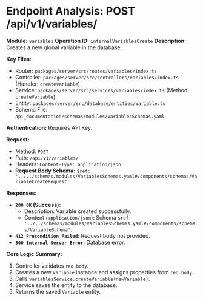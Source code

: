 # Endpoint Analysis: POST /api/v1/variables/

**Module:** `variables`
**Operation ID:** `internalVariablesCreate`
**Description:** Creates a new global variable in the database.

**Key Files:**
*   Router: `packages/server/src/routes/variables/index.ts`
*   Controller: `packages/server/src/controllers/variables/index.ts` (Handler: `createVariable`)
*   Service: `packages/server/src/services/variables/index.ts` (Method: `createVariable`)
*   Entity: `packages/server/src/database/entities/Variable.ts`
*   Schema File: `api_documentation/schemas/modules/VariablesSchemas.yaml`

**Authentication:** Requires API Key.

**Request:**
*   Method: `POST`
*   Path: `/api/v1/variables/`
*   Headers: `Content-Type: application/json`
*   **Request Body Schema:** `$ref: '../../schemas/modules/VariablesSchemas.yaml#/components/schemas/VariableCreateRequest'`

**Responses:**

*   **`200 OK` (Success):**
    *   Description: Variable created successfully.
    *   Content (`application/json`): Schema `$ref: '../../schemas/modules/VariablesSchemas.yaml#/components/schemas/VariableSchema'`.
*   **`412 Precondition Failed`:** Request body not provided.
*   **`500 Internal Server Error`:** Database error.

**Core Logic Summary:**
1. Controller validates `req.body`.
2. Creates a new `Variable` instance and assigns properties from `req.body`.
3. Calls `variablesService.createVariable(newVariable)`.
4. Service saves the entity to the database.
5. Returns the saved `Variable` entity. 